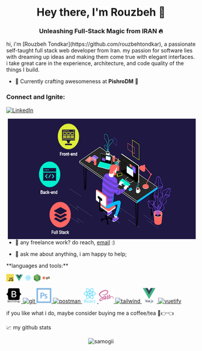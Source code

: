 <h1 align="center">Hey there, I'm Rouzbeh 👋</h1>
<h3 align="center">Unleashing Full-Stack Magic from IRAN 🔥</h3>
hi, i'm [Rouzbeh Tondkar](https://github.com/rouzbehtondkar), a passionate self-taught full stack web developer from Iran. my passion for software lies with dreaming up ideas and making them come true with elegant interfaces. i take great care in the experience, architecture, and code quality of the things I build.

- 🔭 Currently crafting awesomeness at **PishroDM** 🚀

<h3 align="left">Connect and Ignite:</h3>
<p align="left">
  <a href="https://linkedin.com/in/rouzbeh-tondkar-a3b63b278" target="_blank">
    <img src="https://img.shields.io/badge/-Connect%20with%20Me-blue?style=flat-square&logo=linkedin&logoColor=white&color=blue" alt="LinkedIn" />
  </a>

</p>
  <img align="right" alt="GIF" src="https://github.com/samogii/samogii/blob/main/full-stack-development.gif" width="500" height="320" />

- 💼 any freelance work? do reach, [email](tondkar.eng@gmail.com) :)
- 💬 ask me about anything, i am happy to help;


  <!-- Add other tools here with the same enchanting style -->
</p>
**languages and tools:**  


<code><img height="20" src="https://raw.githubusercontent.com/github/explore/80688e429a7d4ef2fca1e82350fe8e3517d3494d/topics/javascript/javascript.png"></code>
<code><img height="20" src="https://raw.githubusercontent.com/github/explore/80688e429a7d4ef2fca1e82350fe8e3517d3494d/topics/vue/vue.png"></code>
<code><img height="20" src="https://raw.githubusercontent.com/github/explore/80688e429a7d4ef2fca1e82350fe8e3517d3494d/topics/react/react.png"></code>
<code><img height="20" src="https://raw.githubusercontent.com/github/explore/80688e429a7d4ef2fca1e82350fe8e3517d3494d/topics/nodejs/nodejs.png"></code>
<code><img height="20" src="https://raw.githubusercontent.com/github/explore/80688e429a7d4ef2fca1e82350fe8e3517d3494d/topics/git/git.png"></code>
<p align="left"> <a href="https://www.arduino.cc/" target="_blank" rel="noreferrer">  </a> 
  
  
  <a href="https://getbootstrap.com" target="_blank" rel="noreferrer"> <img src="https://raw.githubusercontent.com/devicons/devicon/master/icons/bootstrap/bootstrap-plain-wordmark.svg" alt="bootstrap" width="40" height="40"/> </a><a href="https://git-scm.com/" target="_blank" rel="noreferrer"> <img src="https://www.vectorlogo.zone/logos/git-scm/git-scm-icon.svg" alt="git" width="40" height="40"/> </a>
<a href="https://www.photoshop.com/en" target="_blank" rel="noreferrer"> <img src="https://raw.githubusercontent.com/devicons/devicon/master/icons/photoshop/photoshop-line.svg" alt="photoshop" width="40" height="40"/> </a> <a href="https://postman.com" target="_blank" rel="noreferrer"> <img src="https://www.vectorlogo.zone/logos/getpostman/getpostman-icon.svg" alt="postman" width="40" height="40"/> </a><a href="https://reactjs.org/" target="_blank" rel="noreferrer"> <img src="https://raw.githubusercontent.com/devicons/devicon/master/icons/react/react-original-wordmark.svg" alt="react" width="40" height="40"/> </a><a href="https://sass-lang.com" target="_blank" rel="noreferrer"> <img src="https://raw.githubusercontent.com/devicons/devicon/master/icons/sass/sass-original.svg" alt="sass" width="40" height="40"/> </a> <a href="https://tailwindcss.com/" target="_blank" rel="noreferrer"> <img src="https://www.vectorlogo.zone/logos/tailwindcss/tailwindcss-icon.svg" alt="tailwind" width="40" height="40"/> </a><a href="https://vuejs.org/" target="_blank" rel="noreferrer">
  <img src="https://raw.githubusercontent.com/devicons/devicon/master/icons/vuejs/vuejs-original-wordmark.svg" alt="vuejs" width="40" height="40"/> </a>
<a href="https://vuetifyjs.com/en/" target="_blank" rel="noreferrer"> <img src="https://bestofjs.org/logos/vuetify.svg" alt="vuetify" width="40" height="40"/> </a> </p>

if you like what i do, maybe consider buying me a coffee/tea 🥺👉👈

📈 my github stats

<p align="center"> <img src="https://github-readme-stats.vercel.app/api?username=samogii&show_icons=true&theme=gotham" alt="samogii" />
